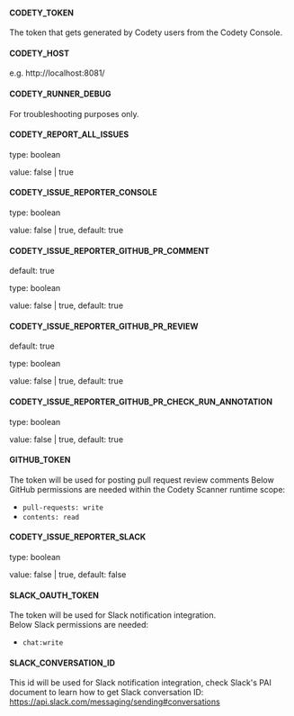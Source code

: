 

#### CODETY_TOKEN
The token that gets generated by Codety users from the Codety Console.

####  CODETY_HOST
e.g. http://localhost:8081/

####  CODETY_RUNNER_DEBUG
For troubleshooting purposes only.

####  CODETY_REPORT_ALL_ISSUES
type: boolean

value: false | true

#### CODETY_ISSUE_REPORTER_CONSOLE
type: boolean

value: false | true, default: true

#### CODETY_ISSUE_REPORTER_GITHUB_PR_COMMENT
default: true

type: boolean

value: false | true, default: true

#### CODETY_ISSUE_REPORTER_GITHUB_PR_REVIEW
default: true

type: boolean

value: false | true, default: true

#### CODETY_ISSUE_REPORTER_GITHUB_PR_CHECK_RUN_ANNOTATION
type: boolean

value: false | true, default: true

#### GITHUB_TOKEN
The token will be used for posting pull request review comments
Below GitHub permissions are needed within the Codety Scanner runtime scope:
* `pull-requests: write`
* `contents: read`

#### CODETY_ISSUE_REPORTER_SLACK
type: boolean

value: false | true, default: false



#### SLACK_OAUTH_TOKEN
The token will be used for Slack notification integration.  
Below Slack permissions are needed:
* `chat:write`

#### SLACK_CONVERSATION_ID
This id will be used for Slack notification integration, check Slack's PAI document to learn how to get Slack conversation ID: https://api.slack.com/messaging/sending#conversations 